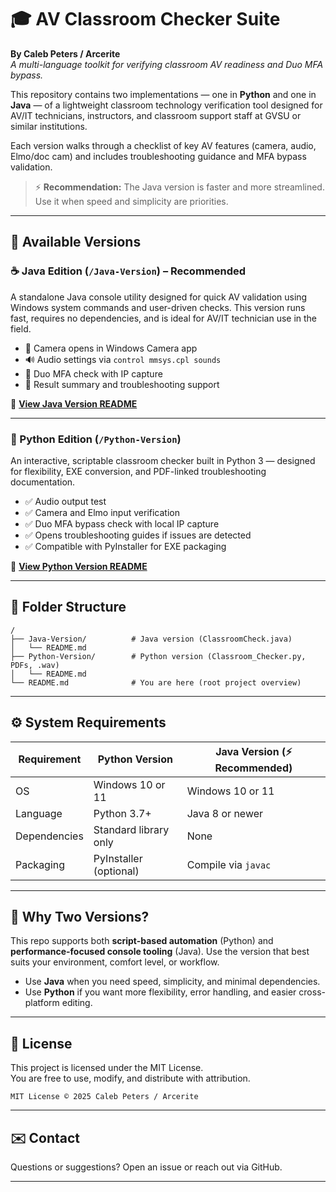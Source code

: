 # 🎓 AV Classroom Checker Suite

**By Caleb Peters / Arcerite**  
_A multi-language toolkit for verifying classroom AV readiness and Duo MFA bypass._

This repository contains two implementations — one in **Python** and one in **Java** — of a lightweight classroom technology verification tool designed for AV/IT technicians, instructors, and classroom support staff at GVSU or similar institutions.

Each version walks through a checklist of key AV features (camera, audio, Elmo/doc cam) and includes troubleshooting guidance and MFA bypass validation.

> ⚡ **Recommendation:** The Java version is faster and more streamlined. Use it when speed and simplicity are priorities.

---

## 🧰 Available Versions

### ☕ Java Edition (`/Java-Version`) – **Recommended**

A standalone Java console utility designed for quick AV validation using Windows system commands and user-driven checks. This version runs fast, requires no dependencies, and is ideal for AV/IT technician use in the field.

- 📸 Camera opens in Windows Camera app
- 🔊 Audio settings via `control mmsys.cpl sounds`
- 🔐 Duo MFA check with IP capture
- 🧾 Result summary and troubleshooting support

🔗 **[View Java Version README](./Java-Version/README.md)**

---

### 🐍 Python Edition (`/Python-Version`)

An interactive, scriptable classroom checker built in Python 3 — designed for flexibility, EXE conversion, and PDF-linked troubleshooting documentation.

- ✅ Audio output test
- ✅ Camera and Elmo input verification
- ✅ Duo MFA bypass check with local IP capture
- ✅ Opens troubleshooting guides if issues are detected
- ✅ Compatible with PyInstaller for EXE packaging

🔗 **[View Python Version README](./Python-Version/README.md)**

---

## 📁 Folder Structure

```
/
├── Java-Version/          # Java version (ClassroomCheck.java)
│   └── README.md
├── Python-Version/        # Python version (Classroom_Checker.py, PDFs, .wav)
│   └── README.md
└── README.md              # You are here (root project overview)
```

---

## ⚙️ System Requirements

| Requirement   | Python Version         | Java Version (⚡ Recommended) |
|---------------|------------------------|-------------------------------|
| OS            | Windows 10 or 11       | Windows 10 or 11              |
| Language      | Python 3.7+            | Java 8 or newer               |
| Dependencies  | Standard library only  | None                          |
| Packaging     | PyInstaller (optional) | Compile via `javac`           |

---

## 🤔 Why Two Versions?

This repo supports both **script-based automation** (Python) and **performance-focused console tooling** (Java). Use the version that best suits your environment, comfort level, or workflow.

- Use **Java** when you need speed, simplicity, and minimal dependencies.
- Use **Python** if you want more flexibility, error handling, and easier cross-platform editing.

---

## 📜 License

This project is licensed under the MIT License.  
You are free to use, modify, and distribute with attribution.

```
MIT License © 2025 Caleb Peters / Arcerite
```

---

## ✉️ Contact

Questions or suggestions? Open an issue or reach out via GitHub.

---
